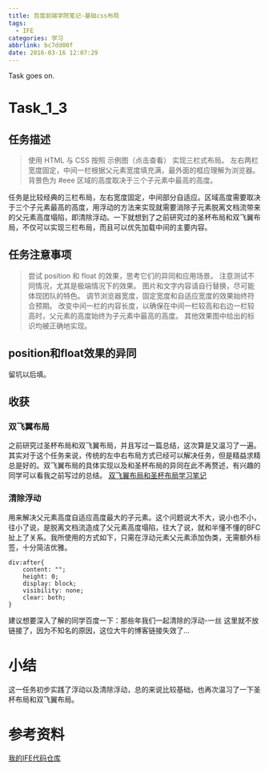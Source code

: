 ```yaml
---
title: 百度前端学院笔记-基础css布局
tags:
  - IFE
categories: 学习
abbrlink: bc7dd00f
date: 2016-03-16 12:07:29
---
```

Task goes on.
<!-- more -->
# Task_1_3

## 任务描述
>使用 HTML 与 CSS 按照 示例图（点击查看） 实现三栏式布局。
左右两栏宽度固定，中间一栏根据父元素宽度填充满，最外面的框应理解为浏览器。背景色为 #eee 区域的高度取决于三个子元素中最高的高度。

任务是比较经典的三栏布局，左右宽度固定，中间部分自适应。区域高度需要取决于三个子元素最高的高度，用浮动的方法来实现就需要消除子元素脱离文档流带来的父元素高度塌陷，即清除浮动。一下就想到了之前研究过的圣杯布局和双飞翼布局，不仅可以实现三栏布局，而且可以优先加载中间的主要内容。

## 任务注意事项
>尝试 position 和 float 的效果，思考它们的异同和应用场景。
注意测试不同情况，尤其是极端情况下的效果。
图片和文字内容请自行替换，尽可能体现团队的特色。
调节浏览器宽度，固定宽度和自适应宽度的效果始终符合预期。
改变中间一栏的内容长度，以确保在中间一栏较高和右边一栏较高时，父元素的高度始终为子元素中最高的高度。
其他效果图中给出的标识均被正确地实现。

## position和float效果的异同
留坑以后填。

## 收获

### 双飞翼布局
之前研究过圣杯布局和双飞翼布局，并且写过一篇总结，这次算是又温习了一遍。其实对于这个任务来说，传统的左中右布局方式已经可以解决任务，但是精益求精总是好的。双飞翼布局的具体实现以及和圣杯布局的异同在此不再赘述，有兴趣的同学可以看我之前写过的总结。
[双飞翼布局和圣杯布局学习笔记](https://github.com/xdlrt/roadToFe/tree/master/css/layout/wings)

### 清除浮动
用来解决父元素高度自适应高度最大的子元素。这个问题说大不大，说小也不小，往小了说，是脱离文档流造成了父元素高度塌陷，往大了说，就和半懂不懂的BFC扯上了关系。我所使用的方式如下，只需在浮动元素父元素添加伪类，无需额外标签，十分简洁优雅。
````
div:after{
	content: "";
	height: 0;
	display: block;
	visibility: none;
	clear: both;
}
````
建议想要深入了解的同学百度一下：那些年我们一起清除的浮动-一丝
这里就不放链接了，因为不知名的原因，这位大牛的博客链接失效了...

# 小结
这一任务初步实践了浮动以及清除浮动，总的来说比较基础，也再次温习了一下圣杯布局和双飞翼布局。

# 参考资料
[我的IFE代码仓库](https://github.com/xdlrt/IFE-1)
